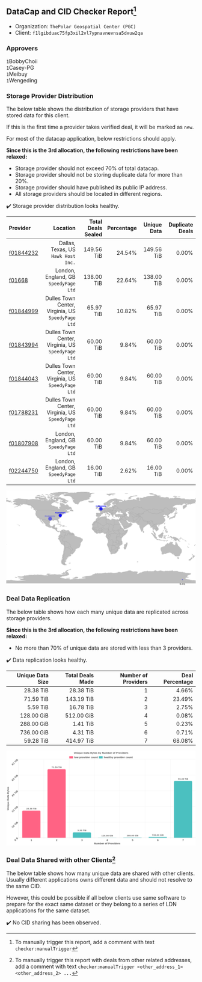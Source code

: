 ## DataCap and CID Checker Report[^1]
 - Organization: `ThePolar Geospatial Center (PGC) `
 - Client: `f1lgibduac75fp3xil2vl7ypnavnevnsa5dxuw2qa`
### Approvers
`1`BobbyChoii<br/>`1`Casey-PG<br/>`1`Meibuy<br/>`1`Wengeding


### Storage Provider Distribution
The below table shows the distribution of storage providers that have stored data for this client.

If this is the first time a provider takes verified deal, it will be marked as `new`.

For most of the datacap application, below restrictions should apply.

**Since this is the 3rd allocation, the following restrictions have been relaxed:**
 - Storage provider should not exceed 70% of total datacap.
 - Storage provider should not be storing duplicate data for more than 20%.
 - Storage provider should have published its public IP address.
 - All storage providers should be located in different regions.

✔️ Storage provider distribution looks healthy.

| Provider                                              |                                              Location | Total Deals Sealed | Percentage | Unique Data | Duplicate Deals |
| :---------------------------------------------------- | ----------------------------------------------------: | -----------------: | ---------: | ----------: | --------------: |
| [f01844232](https://filfox.info/en/address/f01844232) |                Dallas, Texas, US<br/>`Hawk Host Inc.` |         149.56 TiB |     24.54% |  149.56 TiB |           0.00% |
| [f01668](https://filfox.info/en/address/f01668)       |              London, England, GB<br/>`SpeedyPage Ltd` |         138.00 TiB |     22.64% |  138.00 TiB |           0.00% |
| [f01844999](https://filfox.info/en/address/f01844999) | Dulles Town Center, Virginia, US<br/>`SpeedyPage Ltd` |          65.97 TiB |     10.82% |   65.97 TiB |           0.00% |
| [f01843994](https://filfox.info/en/address/f01843994) | Dulles Town Center, Virginia, US<br/>`SpeedyPage Ltd` |          60.00 TiB |      9.84% |   60.00 TiB |           0.00% |
| [f01844043](https://filfox.info/en/address/f01844043) | Dulles Town Center, Virginia, US<br/>`SpeedyPage Ltd` |          60.00 TiB |      9.84% |   60.00 TiB |           0.00% |
| [f01788231](https://filfox.info/en/address/f01788231) | Dulles Town Center, Virginia, US<br/>`SpeedyPage Ltd` |          60.00 TiB |      9.84% |   60.00 TiB |           0.00% |
| [f01807908](https://filfox.info/en/address/f01807908) |              London, England, GB<br/>`SpeedyPage Ltd` |          60.00 TiB |      9.84% |   60.00 TiB |           0.00% |
| [f02244750](https://filfox.info/en/address/f02244750) |              London, England, GB<br/>`SpeedyPage Ltd` |          16.00 TiB |      2.62% |   16.00 TiB |           0.00% |

<img src="https://raw.githubusercontent.com/data-preservation-programs/filplus-checker-assets/main/filecoin-project/filecoin-plus-large-datasets/issues/1961/1701181507889.png"/>

### Deal Data Replication
The below table shows how each many unique data are replicated across storage providers.


**Since this is the 3rd allocation, the following restrictions have been relaxed:**
- No more than 70% of unique data are stored with less than 3 providers.

✔️ Data replication looks healthy.

| Unique Data Size | Total Deals Made | Number of Providers | Deal Percentage |
| ---------------: | ---------------: | ------------------: | --------------: |
|        28.38 TiB |        28.38 TiB |                   1 |           4.66% |
|        71.59 TiB |       143.19 TiB |                   2 |          23.49% |
|         5.59 TiB |        16.78 TiB |                   3 |           2.75% |
|       128.00 GiB |       512.00 GiB |                   4 |           0.08% |
|       288.00 GiB |         1.41 TiB |                   5 |           0.23% |
|       736.00 GiB |         4.31 TiB |                   6 |           0.71% |
|        59.28 TiB |       414.97 TiB |                   7 |          68.08% |

<img src="https://raw.githubusercontent.com/data-preservation-programs/filplus-checker-assets/main/filecoin-project/filecoin-plus-large-datasets/issues/1961/1701181508610.png"/>

### Deal Data Shared with other Clients[^3]
The below table shows how many unique data are shared with other clients.
Usually different applications owns different data and should not resolve to the same CID.

However, this could be possible if all below clients use same software to prepare for the exact same dataset or they belong to a series of LDN applications for the same dataset.

✔️ No CID sharing has been observed.

[^1]: To manually trigger this report, add a comment with text `checker:manualTrigger`

[^2]: Deals from those addresses are combined into this report as they are specified with `checker:manualTrigger`

[^3]: To manually trigger this report with deals from other related addresses, add a comment with text `checker:manualTrigger <other_address_1> <other_address_2> ...`
